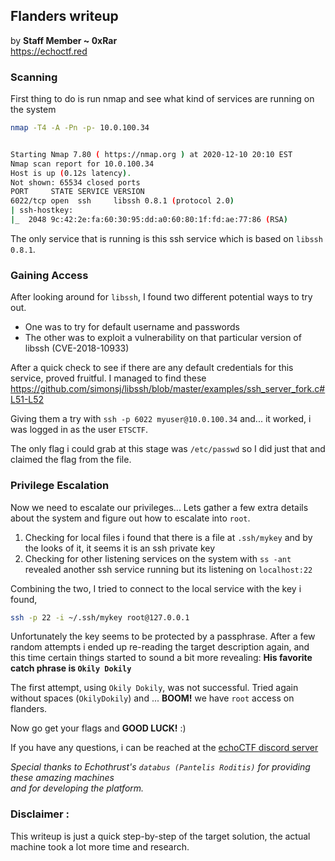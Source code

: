 ## Flanders writeup 
by **Staff Member ~ 0xRar** \
https://echoctf.red


### Scanning
First thing to do is run nmap and see what kind of services are running on the system

```sh
nmap -T4 -A -Pn -p- 10.0.100.34


Starting Nmap 7.80 ( https://nmap.org ) at 2020-12-10 20:10 EST
Nmap scan report for 10.0.100.34
Host is up (0.12s latency).
Not shown: 65534 closed ports
PORT     STATE SERVICE VERSION
6022/tcp open  ssh     libssh 0.8.1 (protocol 2.0)
| ssh-hostkey: 
|_  2048 9c:42:2e:fa:60:30:95:dd:a0:60:80:1f:fd:ae:77:86 (RSA)
```

The only service that is running is this ssh service which is based on `libssh 0.8.1`.

### Gaining Access
After looking around for `libssh`, I found two different potential ways to try out.
* One was to try for default username and passwords
* The other was to exploit a vulnerability on that particular version of libssh (CVE-2018-10933)

After a quick check to see if there are any default credentials for this service, proved fruitful. I managed to find these https://github.com/simonsj/libssh/blob/master/examples/ssh_server_fork.c#L51-L52

Giving them a try with `ssh -p 6022 myuser@10.0.100.34` and... it worked, i was logged in as the user `ETSCTF`.

The only flag i could grab at this stage was `/etc/passwd` so I did just that and claimed the flag from the file.

### Privilege Escalation
Now we need to escalate our privileges... Lets gather a few extra details about the system and figure out how to escalate into `root`.

1. Checking for local files i found that there is a file at `.ssh/mykey` and by the looks of it, it seems it is an ssh private key
2. Checking for other listening services on the system with `ss -ant` revealed another ssh service running but its listening on `localhost:22`

Combining the two, I tried to connect to the local service with the key i found,
```sh
ssh -p 22 -i ~/.ssh/mykey root@127.0.0.1
```

Unfortunately the key seems to be protected by a passphrase. After a few random attempts i ended up re-reading the target description again, and this time certain things started to sound a bit more revealing: **His favorite catch phrase is `Okily Dokily`**

The first attempt, using `Okily Dokily`, was not successful. Tried again without spaces (`OkilyDokily`) and ... **BOOM!** we have `root` access on flanders.


Now go get your flags and **GOOD LUCK!** :)


If you have any questions, i can be reached at the [echoCTF discord server](https://discord.gg/2SRkBHHGQB)

_Special thanks to Echothrust's `databus (Pantelis Roditis)` for providing these amazing machines \
and for developing the platform._

### Disclaimer :
This writeup is just a quick step-by-step of the target solution, the actual machine took a lot more time and research.
